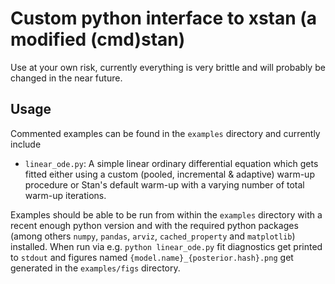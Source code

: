 # Custom python interface to xstan (a modified (cmd)stan)

Use at your own risk, currently everything is very brittle and will probably be changed
in the near future.

## Usage

Commented examples can be found in the `examples` directory and currently include

* `linear_ode.py`: A simple linear ordinary differential equation which gets fitted
either using a custom (pooled, incremental & adaptive) warm-up procedure or Stan's
default warm-up with a varying number of total warm-up iterations.

Examples should be able to be run from within the `examples` directory
with a recent enough python version and with the required python packages
(among others `numpy`, `pandas`, `arviz`, `cached_property` and `matplotlib`)
installed.
When run via e.g. `python linear_ode.py` fit diagnostics get printed to `stdout`
and figures named `{model.name}_{posterior.hash}.png`
get generated in the `examples/figs` directory.
